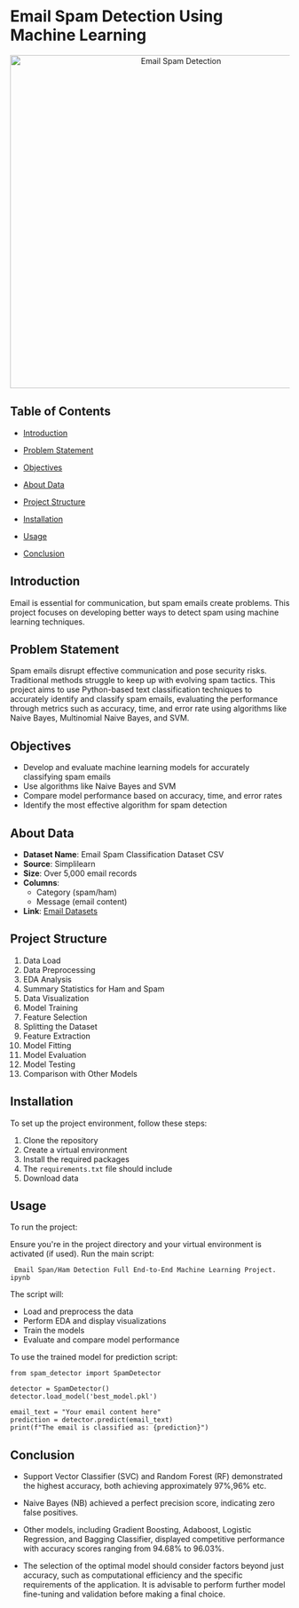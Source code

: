 # Email Spam Detection Using Machine Learning

<div align="center">
  <img src="https://miro.medium.com/v2/resize:fit:1400/1*_igArwmR7Pj_Mu_KUGD1SQ.png" alt="Email Spam Detection" width="600">
</div>

## Table of Contents
- [Introduction](#introduction)
- [Problem Statement](#problem-statement)
- [Objectives](#objectives)
- [About Data](#about-data)
- [Project Structure](#project-structure)
- [Installation](#installation)
- [Usage](#usage)

- [Conclusion](#conclusion)


## Introduction
Email is essential for communication, but spam emails create problems. This project focuses on developing better ways to detect spam using machine learning techniques.

## Problem Statement
Spam emails disrupt effective communication and pose security risks. Traditional methods struggle to keep up with evolving spam tactics. This project aims to use Python-based text classification techniques to accurately identify and classify spam emails, evaluating the performance through metrics such as accuracy, time, and error rate using algorithms like Naive Bayes, Multinomial Naive Bayes, and SVM.

## Objectives
- Develop and evaluate machine learning models for accurately classifying spam emails
- Use algorithms like Naive Bayes and SVM
- Compare model performance based on accuracy, time, and error rates
- Identify the most effective algorithm for spam detection

## About Data
- **Dataset Name**: Email Spam Classification Dataset CSV
- **Source**: Simplilearn
- **Size**: Over 5,000 email records
- **Columns**: 
  - Category (spam/ham)
  - Message (email content)
- **Link**: [Email Datasets](https://www.kaggle.com/datasets/venky73/spam-mails-dataset)

## Project Structure
1. Data Load
2. Data Preprocessing
3. EDA Analysis
4. Summary Statistics for Ham and Spam
5. Data Visualization
6. Model Training
7. Feature Selection
8. Splitting the Dataset
9. Feature Extraction
10. Model Fitting
11. Model Evaluation
12. Model Testing
13. Comparison with Other Models

## Installation
To set up the project environment, follow these steps:

1. Clone the repository
2. Create a virtual environment 
3. Install the required packages
4. The `requirements.txt` file should include
5. Download  data

## Usage
To run the project:

Ensure you're in the project directory and your virtual environment is activated (if used).
Run the main script:
```
 Email Span/Ham Detection Full End-to-End Machine Learning Project. ipynb
```
The script will:

- Load and preprocess the data
- Perform EDA and display visualizations
- Train the models
- Evaluate and compare model performance
  
To use the trained model for prediction script:
```
from spam_detector import SpamDetector

detector = SpamDetector()
detector.load_model('best_model.pkl')

email_text = "Your email content here"
prediction = detector.predict(email_text)
print(f"The email is classified as: {prediction}")
```
## Conclusion
- Support Vector Classifier (SVC) and Random Forest (RF) demonstrated the highest accuracy, both achieving approximately 97%,96% etc.

- Naive Bayes (NB) achieved a perfect precision score, indicating zero false positives.

- Other models, including Gradient Boosting, Adaboost, Logistic Regression, and Bagging Classifier, displayed competitive performance with accuracy scores ranging from 94.68% to 96.03%.

- The selection of the optimal model should consider factors beyond just accuracy, such as computational efficiency and the specific requirements of the application. It is advisable to perform further model fine-tuning and validation before making a final choice.

